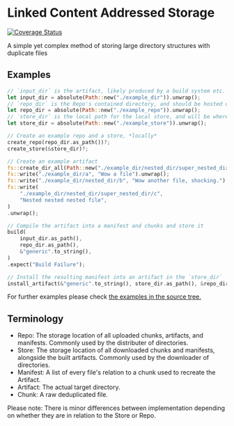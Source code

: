 # Linked Content Addressed Storage

[![Coverage Status](https://coveralls.io/repos/github/TimelessOS/LCAS/badge.svg?branch=main)](https://coveralls.io/github/TimelessOS/LCAS?branch=main)

A simple yet complex method of storing large directory structures with duplicate files

## Examples

```rust
// `input_dir` is the artifact, likely produced by a build system etc. This is what we want to "transmit".
let input_dir = absolute(Path::new("./example_dir")).unwrap();
// `repo_dir` is the Repo's contained directory, and should be hosted on a web server, as a directory, etc.
let repo_dir = absolute(Path::new("./example_repo")).unwrap();
// `store_dir` is the local path for the local store, and will be where the Store is placed, and each artifact inside.
let store_dir = absolute(Path::new("./example_store")).unwrap();

// Create an example repo and a store, *locally*
create_repo(repo_dir.as_path())?;
create_store(&store_dir)?;

// Create an example artifact
fs::create_dir_all(Path::new("./example_dir/nested_dir/super_nested_dir")).unwrap();
fs::write("./example_dir/a", "Wow a file").unwrap();
fs::write("./example_dir/nested_dir/b", "Wow another file, shocking.").unwrap();
fs::write(
    "./example_dir/nested_dir/super_nested_dir/c",
    "Nested nested nested file",
)
.unwrap();

// Compile the artifact into a manifest and chunks and store it
build(
    input_dir.as_path(),
    repo_dir.as_path(),
    &"generic".to_string(),
)
.expect("Build Failure");

// Install the resulting manifest into an artifact in the `store_dir`
install_artifact(&"generic".to_string(), store_dir.as_path(), &repo_dir);
```

For further examples please check [the examples in the source tree.](https://github.com/TimelessOS/LCAS/tree/main/examples)

## Terminology

- Repo: The storage location of all uploaded chunks, artifacts, and manifests. Commonly used by the distributer of directories.
- Store: The storage location of all downloaded chunks and manifests, alongside the built artifacts. Commonly used by the downloader of directories.
- Manifest: A list of every file's relation to a chunk used to recreate the Artifact.
- Artifact: The actual target directory.
- Chunk: A raw deduplicated file.

Please note: There is minor differences between implementation depending on whether they are in relation to the Store or Repo.

